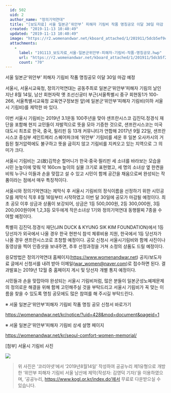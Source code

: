 ```yaml
---
  id: 502
  uid: 2
  author_name: "정의기억연대"
  title: "[보도자료] 서울 일본군‘위안부’ 피해자 기림비 작품 명칭공모 이달 30일 마감 예정!"
  created: "2019-11-13 10:40:49"
  updated: "2019-11-13 10:40:49"
  image: "https://r2.womenandwar.net/kboard_attached/1/201911/5dcb5ef9c1e7c5228966.jpg"
  attachments: 
    - 
      label: "191113_보도자료_서울-일본군위안부-피해자-기림비-작품-명칭공모.hwp"
      url: "https://r2.womenandwar.net/kboard_attached/1/201911/5dcb5f2166f6a9663650.hwp"
      count: "70"
---
```

서울 일본군‘위안부’ 피해자 기림비 작품 명칭공모 이달 30일 마감 예정

 

서울시, 서울시교육청, 정의기억연대는 공동주최로 일본군‘위안부’피해자 기림의 날인 지난 8월 14일, 남산 회현자락 옛 조선신궁터 부근(서울특별시 중구 회현동1가 100-266, 서울특별시교육청 교육연구정보원 앞)에 일본군‘위안부’피해자 기림비(이하 서울시 기림비)를 제막한 바 있다. 

 

이번 서울시 기림비는 2019년 3.1운동 100주년을 맞아 샌프란시스코 김진덕.정경식 재단을 포함해 현지 교민들이 자발적으로 뜻을 모아 기증한 것으로, 샌프란시스코는 미국 대도시 최초로 한국, 중국, 필리핀 등 13개 커뮤니티가 연합해 2017년 9월 22일, 샌프란시스코 중심부 세인트메리 스퀘어파크에 ‘위안부’ 기림비를 세운 후 일본 오사카시의 거듭된 철거압력에도 불구하고 뜻을 굽히지 않고 기림비를 지켜오고 있는 지역으로 그 의미가 크다. 

 

서울시 기림비는 고(故)김학순 할머니가 한국·중국·필리핀 세 소녀를 바라보는 모습을 시민 눈높이에 맞춰 약 160cm 높이의 실물 크기로 표현했고, 세 명의 소녀상 옆 한켠을 비워 누구나 이들과 손을 맞잡고 설 수 있고 시민이 함께 공간을 채움으로써 완성되는 작품이라는 점에서 매우 특징적이다. 

 

서울시와 정의기억연대는 제막식 후 서울시 기림비의 정식이름을 선정하기 위한 시민공모를 제막식 직후 8월 16일부터 시작하였고 이번 달 30일에 공모가 마감될 예정이다. 최초 공모 이후 상금과 상품이 보강되어, 상금은 1등 500,000원, 2등 300,000원, 3등 200,000원이며 1,2,3등 모두에게 작은소녀상 1기와 정의기억연대 동행팔찌 7종을 수여할 예정이다. 

 

특별히 김진덕.정경식 재단(JIN DUCK & KYUNG SIK KIM FOUNDATION)에서 1등 당선자가 외국에서 나올 경우 한국 현판식 참석 체류비용 지원, 한국에서 1등 당선자가 나올 경우 샌프란시스코로 초청할 예정이다. 공모 신청시 서울시기림비와 함께 사진이나 동영상을 찍어 인증샷을 보내주면, 추후 선정과정을 거쳐 소정의 상품도 드릴 예정이다.

 

응모방법은 정의기억연대 홈페이지(https://www.womenandwar.net) 공지/보도자료 글에서 신청서를 내려 받아 이메일(war_women@naver.com)로 접수하면 된다. 결과발표는 2019년 12월 중 홈페이지 게시 및 당선자 개별 통지 예정이다. 

 

시민들과 손을 맞잡아야 완성되는 서울시 기림비처럼, 많은 분들이 일본군성노예제문제의 정의로운 해결을 위해 함께 고민해주실 것을 부탁드리고 서울시 기림비가 꼭 맞는 이름을 찾을 수 있도록 명칭 공모에도 많은 참여를 해 주시길 부탁드린다.

 

※ 서울 일본군‘위안부’피해자 기림비 작품 명칭 공모 신청서 바로가기 

https://womenandwar.net/kr/notice/?uid=428&mod=document&pageid=1

 

※ 서울 일본군‘위안부’피해자 기림비 상세 설명 페이지

https://womenandwar.net/kr/seoul-comfort-women-memorial/

 

\[첨부\] 서울시 기림비 사진

 ![](https://r2.womenandwar.net/kboard_attached/1/201911/5dcb5ef9c1e7c5228966.jpg)  
> 위 사진은 ‘코리아넷’에서 ‘2019년8월14일’ 작성하여 공공누리 제1유형으로 개방한 ‘위안부 피해자 기림비 서울 남산에 제막(작성자: 김영덕 기자)’을 이용하였으며, ‘공공누리, https://www.kogl.or.kr/index.do’에서 무료로 다운받으실 수 있습니다.